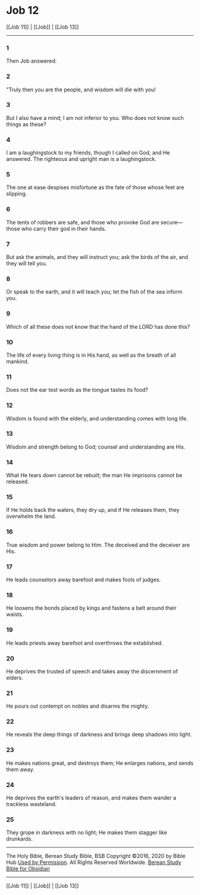 # Job 12

[[Job 11]] | [[Job]] | [[Job 13]]

---

### 1
Then Job answered:

### 2
"Truly then you are the people, and wisdom will die with you!

### 3
But I also have a mind; I am not inferior to you. Who does not know such things as these?

### 4
I am a laughingstock to my friends, though I called on God, and He answered. The righteous and upright man is a laughingstock.

### 5
The one at ease despises misfortune as the fate of those whose feet are slipping.

### 6
The tents of robbers are safe, and those who provoke God are secure—those who carry their god in their hands.

### 7
But ask the animals, and they will instruct you; ask the birds of the air, and they will tell you.

### 8
Or speak to the earth, and it will teach you; let the fish of the sea inform you.

### 9
Which of all these does not know that the hand of the LORD has done this?

### 10
The life of every living thing is in His hand, as well as the breath of all mankind.

### 11
Does not the ear test words as the tongue tastes its food?

### 12
Wisdom is found with the elderly, and understanding comes with long life.

### 13
Wisdom and strength belong to God; counsel and understanding are His.

### 14
What He tears down cannot be rebuilt; the man He imprisons cannot be released.

### 15
If He holds back the waters, they dry up, and if He releases them, they overwhelm the land.

### 16
True wisdom and power belong to Him. The deceived and the deceiver are His.

### 17
He leads counselors away barefoot and makes fools of judges.

### 18
He loosens the bonds placed by kings and fastens a belt around their waists.

### 19
He leads priests away barefoot and overthrows the established.

### 20
He deprives the trusted of speech and takes away the discernment of elders.

### 21
He pours out contempt on nobles and disarms the mighty.

### 22
He reveals the deep things of darkness and brings deep shadows into light.

### 23
He makes nations great, and destroys them; He enlarges nations, and sends them away.

### 24
He deprives the earth's leaders of reason, and makes them wander a trackless wasteland.

### 25
They grope in darkness with no light; He makes them stagger like drunkards.

---

The Holy Bible, Berean Study Bible, BSB
Copyright ©2016, 2020 by Bible Hub
[Used by Permission](https://berean.bible/terms.htm). All Rights Reserved Worldwide.
[Berean Study Bible for Obsidian](https://github.com/gapmiss/berean-study-bible-for-obsidian)

---

[[Job 11]] | [[Job]] | [[Job 13]]

